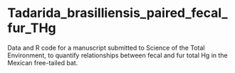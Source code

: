 # Tadarida_brasilliensis_paired_fecal_fur_THg
Data and R code for a manuscript submitted to Science of the Total Environment, to quantify relationships between fecal and fur total Hg in the Mexican free-tailed bat.
